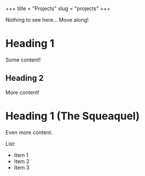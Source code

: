 +++ 
title = "Projects" 
slug = "projects" 
+++

Nothing to see here... Move along!

# Heading 1
Some content!

## Heading 2
More content!

# Heading 1 (The Squeaquel)
Even more content.

List:
- Item 1
- Item 2
- Item 3
